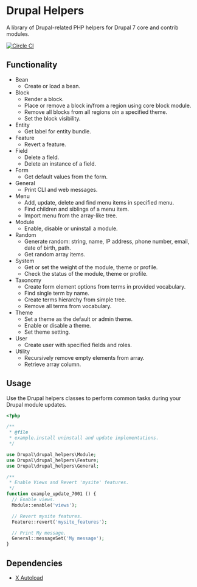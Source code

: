 Drupal Helpers
==============

A library of Drupal-related PHP helpers for Drupal 7 core and contrib modules.

[![Circle CI](https://circleci.com/gh/nicksantamaria/drupal_helpers.svg?style=shield)](https://circleci.com/gh/nicksantamaria/drupal_helpers)

Functionality
-------------

* Bean
  * Create or load a bean.
* Block
  * Render a block.
  * Place or remove a block in/from a region using core block module.
  * Remove all blocks from all regions oin a specified theme.
  * Set the block visibility.
* Entity
  * Get label for entity bundle.
* Feature
  * Revert a feature.
* Field
  * Delete a field.
  * Delete an instance of a field.
* Form
  * Get default values from the form.
* General
  * Print CLI and web messages.
* Menu
  * Add, update, delete and find menu items in specified menu.
  * Find children and siblings of a menu item.
  * Import menu from the array-like tree.
* Module
	* Enable, disable or uninstall a module.
* Random
 	* Generate random: string, name, IP address, phone number, email, date of birth, path.
	* Get random array items.
* System
	* Get or set the weight of the module, theme or profile.
	* Check the status of the module, theme or profile.
* Taxonomy
	* Create form element options from terms in provided vocabulary.
	* Find single term by name.
	* Create terms hierarchy from simple tree.
	* Remove all terms from vocabulary.
* Theme
	* Set a theme as the default or admin theme.
	* Enable or disable a theme.
	* Set theme setting.
* User
	* Create user with specified fields and roles.
* Utility
	* Recursively remove empty elements from array.
	* Retrieve array column.

Usage
-----

Use the Drupal helpers classes to perform common tasks during your Drupal module updates.

```php
<?php

/**
 * @file
 * example.install uninstall and update implementations.
 */

use Drupal\drupal_helpers\Module;
use Drupal\drupal_helpers\Feature;
use Drupal\drupal_helpers\General;

/**
 * Enable Views and Revert 'mysite' features.
 */
function example_update_7001 () {
  // Enable views.
  Module::enable('views');

  // Revert mysite features.
  Feature::revert('mysite_features');

  // Print My message.
  General::messageSet('My message');
}
```

Dependencies
------------

- [X Autoload](https://www.drupal.org/project/xautoload)
